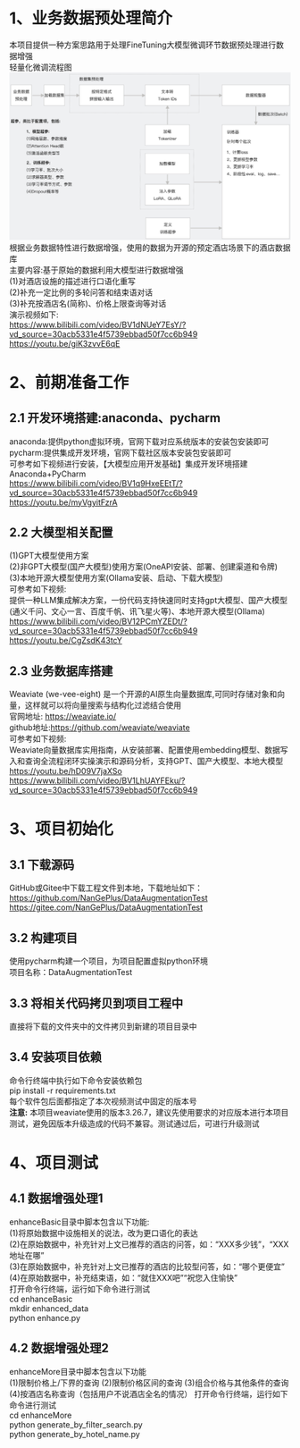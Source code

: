 # 1、业务数据预处理简介        
本项目提供一种方案思路用于处理FineTuning大模型微调环节数据预处理进行数据增强                         
轻量化微调流程图                    
<img src="./001.png" alt="" width="900" />         
根据业务数据特性进行数据增强，使用的数据为开源的预定酒店场景下的酒店数据库                            
主要内容:基于原始的数据利用大模型进行数据增强                 
(1)对酒店设施的描述进行口语化重写             
(2)补充一定比例的多轮问答和结束语对话               
(3)补充按酒店名(简称)、价格上限查询等对话                    
演示视频如下:            
https://www.bilibili.com/video/BV1dNUeY7EsY/?vd_source=30acb5331e4f5739ebbad50f7cc6b949            
https://youtu.be/giK3zvvE6qE              


# 2、前期准备工作
## 2.1 开发环境搭建:anaconda、pycharm
anaconda:提供python虚拟环境，官网下载对应系统版本的安装包安装即可                                      
pycharm:提供集成开发环境，官网下载社区版本安装包安装即可                                               
可参考如下视频进行安装，【大模型应用开发基础】集成开发环境搭建Anaconda+PyCharm                                                          
https://www.bilibili.com/video/BV1q9HxeEEtT/?vd_source=30acb5331e4f5739ebbad50f7cc6b949                             
https://youtu.be/myVgyitFzrA          

## 2.2 大模型相关配置
(1)GPT大模型使用方案              
(2)非GPT大模型(国产大模型)使用方案(OneAPI安装、部署、创建渠道和令牌)                 
(3)本地开源大模型使用方案(Ollama安装、启动、下载大模型)                         
可参考如下视频:                         
提供一种LLM集成解决方案，一份代码支持快速同时支持gpt大模型、国产大模型(通义千问、文心一言、百度千帆、讯飞星火等)、本地开源大模型(Ollama)                       
https://www.bilibili.com/video/BV12PCmYZEDt/?vd_source=30acb5331e4f5739ebbad50f7cc6b949                 
https://youtu.be/CgZsdK43tcY           

## 2.3 业务数据库搭建
Weaviate (we-vee-eight) 是一个开源的AI原生向量数据库,可同时存储对象和向量，这样就可以将向量搜索与结构化过滤结合使用           
官网地址: https://weaviate.io/                         
github地址:https://github.com/weaviate/weaviate           
可参考如下视频:            
Weaviate向量数据库实用指南，从安装部署、配置使用embedding模型、数据写入和查询全流程闭环实操演示和源码分析，支持GPT、国产大模型、本地大模型                    
https://youtu.be/hD09V7jaXSo                    
https://www.bilibili.com/video/BV1LhUAYFEku/?vd_source=30acb5331e4f5739ebbad50f7cc6b949                                        


# 3、项目初始化
## 3.1 下载源码
GitHub或Gitee中下载工程文件到本地，下载地址如下：                 
https://github.com/NanGePlus/DataAugmentationTest                                                                            
https://gitee.com/NanGePlus/DataAugmentationTest                                                            

## 3.2 构建项目
使用pycharm构建一个项目，为项目配置虚拟python环境                   
项目名称：DataAugmentationTest                                                      

## 3.3 将相关代码拷贝到项目工程中           
直接将下载的文件夹中的文件拷贝到新建的项目目录中               

## 3.4 安装项目依赖          
命令行终端中执行如下命令安装依赖包                                           
pip install -r requirements.txt            
每个软件包后面都指定了本次视频测试中固定的版本号           
**注意:** 本项目weaviate使用的版本3.26.7，建议先使用要求的对应版本进行本项目测试，避免因版本升级造成的代码不兼容。测试通过后，可进行升级测试                    


# 4、项目测试
## 4.1 数据增强处理1       
enhanceBasic目录中脚本包含以下功能:                               
(1)将原始数据中设施相关的说法，改为更口语化的表达               
(2)在原始数据中，补充针对上文已推荐的酒店的问答，如：“XXX多少钱”，“XXX地址在哪”           
(3)在原始数据中，补充针对上文已推荐的酒店的比较型问答，如：“哪个更便宜”              
(4)在原始数据中，补充结束语，如：“就住XXX吧”“祝您入住愉快”           
打开命令行终端，运行如下命令进行测试                
cd enhanceBasic                  
mkdir enhanced_data      
python enhance.py            

## 4.2 数据增强处理2
enhanceMore目录中脚本包含以下功能                
(1)限制价格上/下界的查询
(2)限制价格区间的查询
(3)组合价格与其他条件的查询
(4)按酒店名称查询（包括用户不说酒店全名的情况）
打开命令行终端，运行如下命令进行测试        
cd enhanceMore                  
python generate_by_filter_search.py                 
python generate_by_hotel_name.py                     
                    
         

              
              
